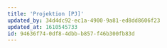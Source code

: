 ```yaml
---
title: 'Projektion [PJ]'
updated_by: 34d4dc92-ec1a-4900-9a81-ed8dd8606f23
updated_at: 1610545733
id: 94636f74-0df8-4dbb-b857-f46b300fb83d
---
```

